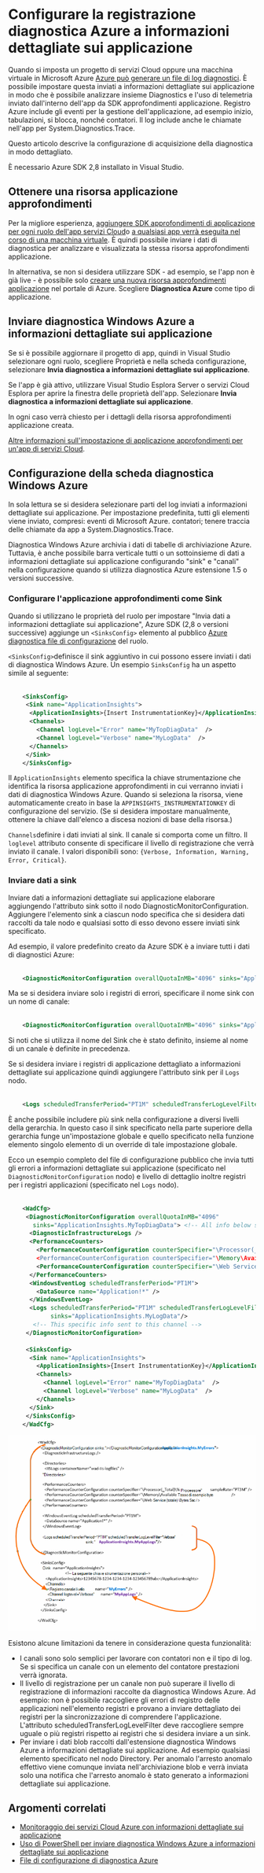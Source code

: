 <properties
    pageTitle="Invio dei log diagnostici Azure a informazioni dettagliate sui applicazione"
    description="Configurare i dettagli dei registri diagnostici servizi Cloud Windows Azure che vengono inviati al portale di informazioni approfondite dell'applicazione."
    services="application-insights"
    documentationCenter=".net"
    authors="sbtron"
    manager="douge"/>

<tags
    ms.service="application-insights"
    ms.workload="tbd"
    ms.tgt_pltfrm="ibiza"
    ms.devlang="na"
    ms.topic="article"
    ms.date="11/17/2015"
    ms.author="awills"/>

# <a name="configure-azure-diagnostic-logging-to-application-insights"></a>Configurare la registrazione diagnostica Azure a informazioni dettagliate sui applicazione

Quando si imposta un progetto di servizi Cloud oppure una macchina virtuale in Microsoft Azure [Azure può generare un file di log diagnostici](../vs-azure-tools-diagnostics-for-cloud-services-and-virtual-machines.md). È possibile impostare questa inviati a informazioni dettagliate sui applicazione in modo che è possibile analizzare insieme Diagnostics e l'uso di telemetria inviato dall'interno dell'app da SDK approfondimenti applicazione. Registro Azure include gli eventi per la gestione dell'applicazione, ad esempio inizio, tabulazioni, si blocca, nonché contatori. Il log include anche le chiamate nell'app per System.Diagnostics.Trace.

Questo articolo descrive la configurazione di acquisizione della diagnostica in modo dettagliato.

È necessario Azure SDK 2,8 installato in Visual Studio.

## <a name="get-an-application-insights-resource"></a>Ottenere una risorsa applicazione approfondimenti

Per la migliore esperienza, [aggiungere SDK approfondimenti di applicazione per ogni ruolo dell'app servizi Cloud](app-insights-cloudservices.md)o [a qualsiasi app verrà eseguita nel corso di una macchina virtuale](app-insights-overview.md). È quindi possibile inviare i dati di diagnostica per analizzare e visualizzata la stessa risorsa approfondimenti applicazione.

In alternativa, se non si desidera utilizzare SDK - ad esempio, se l'app non è già live - è possibile solo [creare una nuova risorsa approfondimenti applicazione](app-insights-create-new-resource.md) nel portale di Azure. Scegliere **Diagnostica Azure** come tipo di applicazione.


## <a name="send-azure-diagnostics-to-application-insights"></a>Inviare diagnostica Windows Azure a informazioni dettagliate sui applicazione

Se si è possibile aggiornare il progetto di app, quindi in Visual Studio selezionare ogni ruolo, scegliere Proprietà e nella scheda configurazione, selezionare **Invia diagnostica a informazioni dettagliate sui applicazione**.

Se l'app è già attivo, utilizzare Visual Studio Esplora Server o servizi Cloud Esplora per aprire la finestra delle proprietà dell'app. Selezionare **Invia diagnostica a informazioni dettagliate sui applicazione**.

In ogni caso verrà chiesto per i dettagli della risorsa approfondimenti applicazione creata.

[Altre informazioni sull'impostazione di applicazione approfondimenti per un'app di servizi Cloud](app-insights-cloudservices.md).

## <a name="configuring-the-azure-diagnostics-adapter"></a>Configurazione della scheda diagnostica Windows Azure

In sola lettura se si desidera selezionare parti del log inviati a informazioni dettagliate sui applicazione. Per impostazione predefinita, tutti gli elementi viene inviato, compresi: eventi di Microsoft Azure. contatori; tenere traccia delle chiamate da app a System.Diagnostics.Trace.

Diagnostica Windows Azure archivia i dati di tabelle di archiviazione Azure. Tuttavia, è anche possibile barra verticale tutti o un sottoinsieme di dati a informazioni dettagliate sui applicazione configurando "sink" e "canali" nella configurazione quando si utilizza diagnostica Azure estensione 1.5 o versioni successive.

### <a name="configure-application-insights-as-a-sink"></a>Configurare l'applicazione approfondimenti come Sink

Quando si utilizzano le proprietà del ruolo per impostare "Invia dati a informazioni dettagliate sui applicazione", Azure SDK (2,8 o versioni successive) aggiunge un `<SinksConfig>` elemento al pubblico [Azure diagnostica file di configurazione](https://msdn.microsoft.com/library/azure/dn782207.aspx) del ruolo.

`<SinksConfig>`definisce il sink aggiuntivo in cui possono essere inviati i dati di diagnostica Windows Azure.  Un esempio `SinksConfig` ha un aspetto simile al seguente:

```xml

    <SinksConfig>
     <Sink name="ApplicationInsights">
      <ApplicationInsights>{Insert InstrumentationKey}</ApplicationInsights>
      <Channels>
        <Channel logLevel="Error" name="MyTopDiagData"  />
        <Channel logLevel="Verbose" name="MyLogData"  />
      </Channels>
     </Sink>
    </SinksConfig>

```

Il `ApplicationInsights` elemento specifica la chiave strumentazione che identifica la risorsa applicazione approfondimenti in cui verranno inviati i dati di diagnostica Windows Azure. Quando si seleziona la risorsa, viene automaticamente creato in base la `APPINSIGHTS_INSTRUMENTATIONKEY` di configurazione del servizio. (Se si desidera impostare manualmente, ottenere la chiave dall'elenco a discesa nozioni di base della risorsa.)

`Channels`definire i dati inviati al sink. Il canale si comporta come un filtro. Il `loglevel` attributo consente di specificare il livello di registrazione che verrà inviato il canale. I valori disponibili sono: `{Verbose, Information, Warning, Error, Critical}`.

### <a name="send-data-to-the-sink"></a>Inviare dati a sink

Inviare dati a informazioni dettagliate sui applicazione elaborare aggiungendo l'attributo sink sotto il nodo DiagnosticMonitorConfiguration. Aggiungere l'elemento sink a ciascun nodo specifica che si desidera dati raccolti da tale nodo e qualsiasi sotto di esso devono essere inviati sink specificato.

Ad esempio, il valore predefinito creato da Azure SDK è a inviare tutti i dati di diagnostici Azure:

```xml

    <DiagnosticMonitorConfiguration overallQuotaInMB="4096" sinks="ApplicationInsights">
```

Ma se si desidera inviare solo i registri di errori, specificare il nome sink con un nome di canale:

```xml

    <DiagnosticMonitorConfiguration overallQuotaInMB="4096" sinks="ApplicationInsights.MyTopDiagdata">
```

Si noti che si utilizza il nome del Sink che è stato definito, insieme al nome di un canale è definite in precedenza.

Se si desidera inviare i registri di applicazione dettagliato a informazioni dettagliate sui applicazione quindi aggiungere l'attributo sink per il `Logs` nodo.

```xml

    <Logs scheduledTransferPeriod="PT1M" scheduledTransferLogLevelFilter="Verbose" sinks="ApplicationInsights.MyLogData"/>
```

È anche possibile includere più sink nella configurazione a diversi livelli della gerarchia. In questo caso il sink specificato nella parte superiore della gerarchia funge un'impostazione globale e quello specificato nella funzione elemento singolo elemento di un override di tale impostazione globale.

Ecco un esempio completo del file di configurazione pubblico che invia tutti gli errori a informazioni dettagliate sui applicazione (specificato nel `DiagnosticMonitorConfiguration` nodo) e livello di dettaglio inoltre registri per i registri applicazioni (specificato nel `Logs` nodo).

```xml

    <WadCfg>
     <DiagnosticMonitorConfiguration overallQuotaInMB="4096"
       sinks="ApplicationInsights.MyTopDiagData"> <!-- All info below sent to this channel -->
      <DiagnosticInfrastructureLogs />
      <PerformanceCounters>
        <PerformanceCounterConfiguration counterSpecifier="\Processor(_Total)\% Processor Time" sampleRate="PT3M" sinks="ApplicationInsights.MyLogData/>
        <PerformanceCounterConfiguration counterSpecifier="\Memory\Available MBytes" sampleRate="PT3M" />
        <PerformanceCounterConfiguration counterSpecifier="\Web Service(_Total)\Bytes Total/Sec" sampleRate="PT3M" />
      </PerformanceCounters>
      <WindowsEventLog scheduledTransferPeriod="PT1M">
        <DataSource name="Application!*" />
      </WindowsEventLog>
      <Logs scheduledTransferPeriod="PT1M" scheduledTransferLogLevelFilter="Verbose"
            sinks="ApplicationInsights.MyLogData"/>
       <!-- This specific info sent to this channel -->
     </DiagnosticMonitorConfiguration>

     <SinksConfig>
      <Sink name="ApplicationInsights">
        <ApplicationInsights>{Insert InstrumentationKey}</ApplicationInsights>
        <Channels>
          <Channel logLevel="Error" name="MyTopDiagData"  />
          <Channel logLevel="Verbose" name="MyLogData"  />
        </Channels>
      </Sink>
     </SinksConfig>
    </WadCfg>
```

![](./media/app-insights-azure-diagnostics/diagnostics-publicconfig.png)

Esistono alcune limitazioni da tenere in considerazione questa funzionalità:

* I canali sono solo semplici per lavorare con contatori non e il tipo di log. Se si specifica un canale con un elemento del contatore prestazioni verrà ignorata.
* Il livello di registrazione per un canale non può superare il livello di registrazione di informazioni raccolte da diagnostica Windows Azure. Ad esempio: non è possibile raccogliere gli errori di registro delle applicazioni nell'elemento registri e provano a inviare dettagliato dei registri per la sincronizzazione di comprendere l'applicazione. L'attributo scheduledTransferLogLevelFilter deve raccogliere sempre uguale o più registri rispetto ai registri che si desidera inviare a un sink.
* Per inviare i dati blob raccolti dall'estensione diagnostica Windows Azure a informazioni dettagliate sui applicazione. Ad esempio qualsiasi elemento specificato nel nodo Directory. Per anomalo l'arresto anomalo effettivo viene comunque inviata nell'archiviazione blob e verrà inviata solo una notifica che l'arresto anomalo è stato generato a informazioni dettagliate sui applicazione.

## <a name="related-topics"></a>Argomenti correlati

* [Monitoraggio dei servizi Cloud Azure con informazioni dettagliate sui applicazione](app-insights-cloudservices.md)
* [Uso di PowerShell per inviare diagnostica Windows Azure a informazioni dettagliate sui applicazione](app-insights-powershell-azure-diagnostics.md)
* [File di configurazione di diagnostica Azure](https://msdn.microsoft.com/library/azure/dn782207.aspx)
